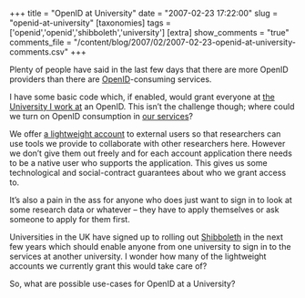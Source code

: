 +++
title = "OpenID at University"
date = "2007-02-23 17:22:00"
slug = "openid-at-university"
[taxonomies]
tags = ['openid','openid','shibboleth','university']
[extra]
show_comments = "true"
comments_file = "/content/blog/2007/02/2007-02-23-openid-at-university-comments.csv"
+++

Plenty of people have said in the last few days that there are more OpenID providers than there are [OpenID](http://openid.net/)-consuming services.

I have some basic code which, if enabled, would grant everyone at [the University I work at](http://www.bath.ac.uk) an OpenID. This isn’t the challenge though; where could we turn on OpenID consumption in [our services](http://www.bath.ac.uk/bucs/)?

We offer [a lightweight account](https://wiki.bath.ac.uk/display/bucswebdev/Web+Application+Access+Accounts) to external users so that researchers can use tools we provide to collaborate with other researchers here. However we don’t give them out freely and for each account application there needs to be a native user who supports the application. This gives us some technological and social-contract guarantees about who we grant access to.

It’s also a pain in the ass for anyone who does just want to sign in to look at some research data or whatever – they have to apply themselves or ask someone to apply for them first.

Universities in the UK have signed up to rolling out [Shibboleth](http://en.wikipedia.org/wiki/Shibboleth_%28Internet2%29) in the next few years which should enable anyone from one university to sign in to the services at another university. I wonder how many of the lightweight accounts we currently grant this would take care of?

So, what are possible use-cases for OpenID at a University?
